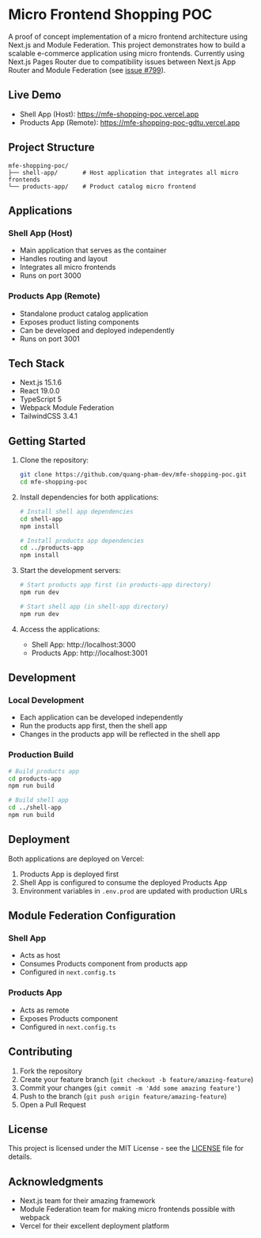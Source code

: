 # Micro Frontend Shopping POC

A proof of concept implementation of a micro frontend architecture using Next.js and Module Federation. This project demonstrates how to build a scalable e-commerce application using micro frontends. Currently using Next.js Pages Router due to compatibility issues between Next.js App Router and Module Federation (see [issue #799](https://github.com/module-federation/core/issues/799)).

## Live Demo

- Shell App (Host): https://mfe-shopping-poc.vercel.app
- Products App (Remote): https://mfe-shopping-poc-gdtu.vercel.app

## Project Structure

```
mfe-shopping-poc/
├── shell-app/       # Host application that integrates all micro frontends
└── products-app/    # Product catalog micro frontend
```

## Applications

### Shell App (Host)
- Main application that serves as the container
- Handles routing and layout
- Integrates all micro frontends
- Runs on port 3000

### Products App (Remote)
- Standalone product catalog application
- Exposes product listing components
- Can be developed and deployed independently
- Runs on port 3001

## Tech Stack

- Next.js 15.1.6
- React 19.0.0
- TypeScript 5
- Webpack Module Federation
- TailwindCSS 3.4.1

## Getting Started

1. Clone the repository:
   ```bash
   git clone https://github.com/quang-pham-dev/mfe-shopping-poc.git
   cd mfe-shopping-poc
   ```

2. Install dependencies for both applications:
   ```bash
   # Install shell app dependencies
   cd shell-app
   npm install

   # Install products app dependencies
   cd ../products-app
   npm install
   ```

3. Start the development servers:
   ```bash
   # Start products app first (in products-app directory)
   npm run dev

   # Start shell app (in shell-app directory)
   npm run dev
   ```

4. Access the applications:
   - Shell App: http://localhost:3000
   - Products App: http://localhost:3001

## Development

### Local Development
- Each application can be developed independently
- Run the products app first, then the shell app
- Changes in the products app will be reflected in the shell app

### Production Build
```bash
# Build products app
cd products-app
npm run build

# Build shell app
cd ../shell-app
npm run build
```

## Deployment

Both applications are deployed on Vercel:

1. Products App is deployed first
2. Shell App is configured to consume the deployed Products App
3. Environment variables in `.env.prod` are updated with production URLs

## Module Federation Configuration

### Shell App
- Acts as host
- Consumes Products component from products app
- Configured in `next.config.ts`

### Products App
- Acts as remote
- Exposes Products component
- Configured in `next.config.ts`

## Contributing

1. Fork the repository
2. Create your feature branch (`git checkout -b feature/amazing-feature`)
3. Commit your changes (`git commit -m 'Add some amazing feature'`)
4. Push to the branch (`git push origin feature/amazing-feature`)
5. Open a Pull Request

## License

This project is licensed under the MIT License - see the [LICENSE](LICENSE) file for details.

## Acknowledgments

- Next.js team for their amazing framework
- Module Federation team for making micro frontends possible with webpack
- Vercel for their excellent deployment platform